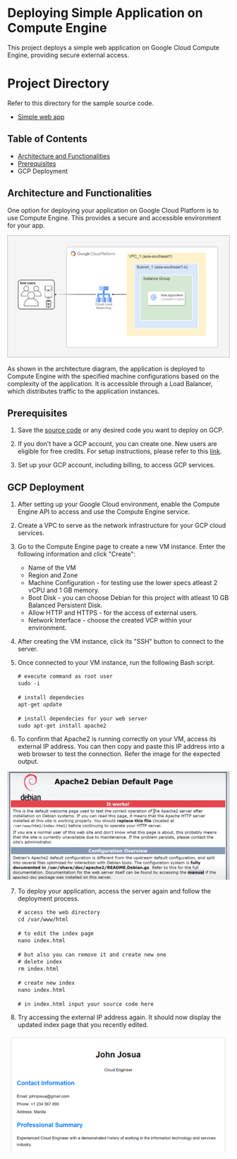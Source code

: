 # Deploying Simple Application on Compute Engine

This project deploys a simple web application on Google Cloud Compute Engine, providing secure external access.

# Project Directory
Refer to this directory for the sample source code.

- [Simple web app](./Source-code)

## Table of Contents
* [Architecture and Functionalities](#architecture-and-funtionalities)
* [Prerequisites](#prerequisites)
* GCP Deployment


## Architecture and Functionalities

One option for deploying your application on Google Cloud Platform is to use Compute Engine. This provides a secure and accessible environment for your app.

![Simple Webapp Architecture](architecture/Simple-Webapp.png)

As shown in the architecture diagram, the application is deployed to Compute Engine with the specified machine configurations based on the complexity of the application. It is accessible through a Load Balancer, which distributes traffic to the application instances.

## Prerequisites

1. Save the [source code](./Source-code) or any desired code you want to deploy on GCP.

2. If you don't have a GCP account, you can create one. New users are eligible for free credits. For setup instructions, please refer to this [link](https://cloud.google.com/free?hl=en).

3. Set up your GCP account, including billing, to access GCP services.

## GCP Deployment

1. After setting up your Google Cloud environment, enable the Compute Engine API to access and use the Compute Engine service.

2. Create a VPC to serve as the network infrastructure for your GCP cloud services.

3. Go to the Compute Engine page to create a new VM instance. Enter the following information and click "Create":

    * Name of the VM
    * Region and Zone
    * Machine Configuration - for testing use the lower specs atleast 2 vCPU and 1 GB memory.
    * Boot Disk - you can choose Debian for this project with atleast 10 GB Balanced Persistent Disk.
    * Allow HTTP and HTTPS - for the access of external users.
    * Network Interface - choose the created VCP within your environment.

4. After creating the VM instance, click its "SSH" button to connect to the server.

5. Once connected to your VM instance, run the following Bash script.

    ```
    # execute command as root user
    sudo -i

    # install dependecies
    apt-get update

    # install dependecies for your web server
    sudo apt-get install apache2
    ```

6. To confirm that Apache2 is running correctly on your VM, access its external IP address. You can then copy and paste this IP address into a web browser to test the connection. Refer the image for the expected output.

![Simple Webapp Architecture](architecture/Apache2.png)

7. To deploy your application, access the server again and follow the deployment process.

    ```
    # access the web directory
    cd /var/www/html

    # to edit the index page
    nano index.html

    # but also you can remove it and create new one
    # delete index
    rm index.html

    # create new index
    nano index.html

    # in index.html input your source code here
    ```

8. Try accessing the external IP address again. It should now display the updated index page that you recently edited.

![Simple Webapp](architecture/Web.png)





